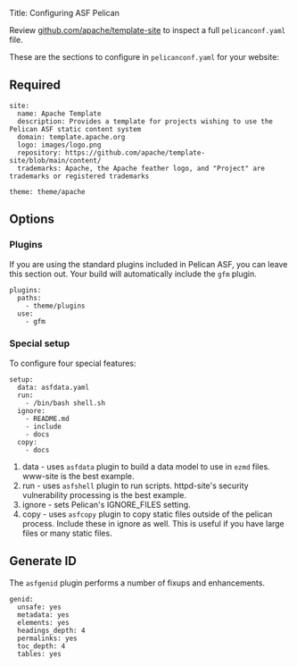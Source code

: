 Title: Configuring ASF Pelican

Review <a href="https://github.com/apache/template-site" target="_blank">github.com/apache/template-site</a> to inspect a full `pelicanconf.yaml` file.

These are the sections to configure in `pelicanconf.yaml` for your website: 

## Required

```
site:
  name: Apache Template
  description: Provides a template for projects wishing to use the Pelican ASF static content system
  domain: template.apache.org
  logo: images/logo.png
  repository: https://github.com/apache/template-site/blob/main/content/
  trademarks: Apache, the Apache feather logo, and "Project" are trademarks or registered trademarks

theme: theme/apache
```

## Options

### Plugins

If you are using the standard plugins included in Pelican ASF, you can leave this section out.
Your build will automatically include the `gfm` plugin.

```
plugins:
  paths:
    - theme/plugins
  use:
    - gfm
```

### Special setup

To configure four special features:

```
setup:
  data: asfdata.yaml
  run:
    - /bin/bash shell.sh
  ignore:
    - README.md
    - include
    - docs
  copy:
    - docs
```

1. data - uses `asfdata` plugin to build a data model to use in `ezmd` files. www-site is the best example.
2. run - uses `asfshell` plugin to run scripts. httpd-site's security vulnerability processing is the best example.
3. ignore - sets Pelican's IGNORE_FILES setting.
4. copy - uses `asfcopy` plugin to copy static files outside of the pelican process. Include these in ignore as well.
   This is useful if you have large files or many static files.

## Generate ID

The `asfgenid` plugin performs a number of fixups and enhancements.

```
genid:
  unsafe: yes
  metadata: yes
  elements: yes
  headings_depth: 4
  permalinks: yes
  toc_depth: 4
  tables: yes
```
